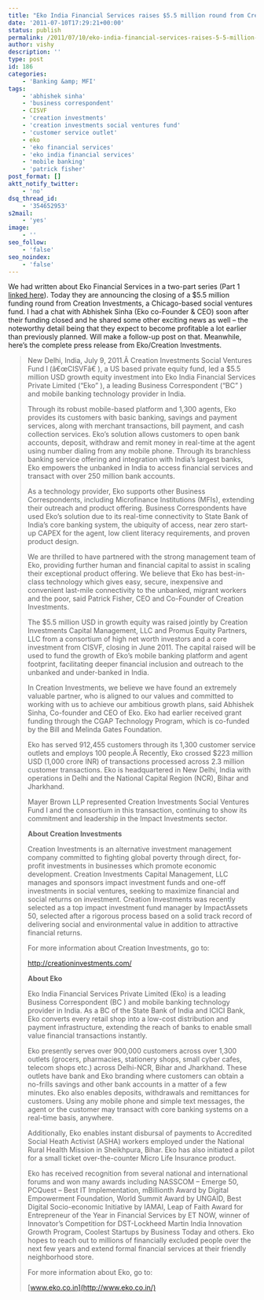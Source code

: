 ```yaml
---
title: "Eko India Financial Services raises $5.5 million round from Creation Investments"
date: '2011-07-10T17:29:21+00:00'
status: publish
permalink: /2011/07/10/eko-india-financial-services-raises-5-5-million-round-from-creation-investments
author: vishy
description: ''
type: post
id: 186
categories:
    - 'Banking &amp; MFI'
tags:
    - 'abhishek sinha'
    - 'business correspondent'
    - CISVF
    - 'creation investments'
    - 'creation investments social ventures fund'
    - 'customer service outlet'
    - eko
    - 'eko financial services'
    - 'eko india financial services'
    - 'mobile banking'
    - 'patrick fisher'
post_format: []
aktt_notify_twitter:
    - 'no'
dsq_thread_id:
    - '354652953'
s2mail:
    - 'yes'
image:
    - ''
seo_follow:
    - 'false'
seo_noindex:
    - 'false'
---
```

We had written about Eko Financial Services in a two-part series (Part 1 [linked here](http://www.techsangam.com/2011/05/01/khata-kholo-har-darwaza-kholo-ekos-branchless-banking-part-1/)). Today they are announcing the closing of a $5.5 million funding round from Creation Investments, a Chicago-based social ventures fund. I had a chat with Abhishek Sinha (Eko co-Founder &amp; CEO) soon after their funding closed and he shared some other exciting news as well – the noteworthy detail being that they expect to become profitable a lot earlier than previously planned. Will make a follow-up post on that. Meanwhile, here’s the complete press release from Eko/Creation Investments.

> New Delhi, India, July 9, 2011.Â Creation Investments Social Ventures Fund I (â€œCISVFâ€ ), a US based private equity fund, led a $5.5 million USD growth equity investment into Eko India Financial Services Private Limited (“Eko” ), a leading Business Correspondent (“BC” ) and mobile banking technology provider in India.
> 
> Through its robust mobile-based platform and 1,300 agents, Eko provides its customers with basic banking, savings and payment services, along with merchant transactions, bill payment, and cash collection services. Eko’s solution allows customers to open bank accounts, deposit, withdraw and remit money in real-time at the agent using number dialing from any mobile phone. Through its branchless banking service offering and integration with India’s largest banks, Eko empowers the unbanked in India to access financial services and transact with over 250 million bank accounts.
> 
> As a technology provider, Eko supports other Business Correspondents, including Microfinance Institutions (MFIs), extending their outreach and product offering. Business Correspondents have used Eko’s solution due to its real-time connectivity to State Bank of India’s core banking system, the ubiquity of access, near zero start-up CAPEX for the agent, low client literacy requirements, and proven product design.
> 
> We are thrilled to have partnered with the strong management team of Eko, providing further human and financial capital to assist in scaling their exceptional product offering. We believe that Eko has best-in-class technology which gives easy, secure, inexpensive and convenient last-mile connectivity to the unbanked, migrant workers and the poor, said Patrick Fisher, CEO and Co-Founder of Creation Investments.
> 
> The $5.5 million USD in growth equity was raised jointly by Creation Investments Capital Management, LLC and Promus Equity Partners, LLC from a consortium of high net worth investors and a core investment from CISVF, closing in June 2011. The capital raised will be used to fund the growth of Eko’s mobile banking platform and agent footprint, facilitating deeper financial inclusion and outreach to the unbanked and under-banked in India.
> 
> In Creation Investments, we believe we have found an extremely valuable partner, who is aligned to our values and committed to working with us to achieve our ambitious growth plans,  said Abhishek Sinha, Co-founder and CEO of Eko. Eko had earlier received grant funding through the CGAP Technology Program, which is co-funded by the Bill and Melinda Gates Foundation.
> 
> Eko has served 912,455 customers through its 1,300 customer service outlets and employs 100 people.Â Recently, Eko crossed $223 million USD (1,000 crore INR) of transactions processed across 2.3 million customer transactions. Eko is headquartered in New Delhi, India with operations in Delhi and the National Capital Region (NCR), Bihar and Jharkhand.
> 
> Mayer Brown LLP represented Creation Investments Social Ventures Fund I and the consortium in this transaction, continuing to show its commitment and leadership in the Impact Investments sector.
> 
> **About Creation Investments**
> 
> Creation Investments is an alternative investment management company committed to fighting global poverty through direct, for-profit investments in businesses which promote economic development. Creation Investments Capital Management, LLC manages and sponsors impact investment funds and one-off investments in social ventures, seeking to maximize financial and social returns on investment. Creation Investments was recently selected as a top impact investment fund manager by ImpactAssets 50, selected after a rigorous process based on a solid track record of delivering social and environmental value in addition to attractive financial returns.
> 
> For more information about Creation Investments, go to:
> 
> <http://creationinvestments.com/>
> 
> **About Eko**
> 
> Eko India Financial Services Private Limited (Eko) is a leading Business Correspondent (BC ) and mobile banking technology provider in India. As a BC of the State Bank of India and ICICI Bank, Eko converts every retail shop into a low-cost distribution and payment infrastructure, extending the reach of banks to enable small value financial transactions instantly.
> 
> Eko presently serves over 900,000 customers across over 1,300 outlets (grocers, pharmacies, stationery shops, small cyber cafes, telecom shops etc.) across Delhi-NCR, Bihar and Jharkhand. These outlets have bank and Eko branding where customers can obtain a no-frills savings and other bank accounts in a matter of a few minutes. Eko also enables deposits, withdrawals and remittances for customers. Using any mobile phone and simple text messages, the agent or the customer may transact with core banking systems on a real-time basis, anywhere.
> 
> Additionally, Eko enables instant disbursal of payments to Accredited Social Heath Activist (ASHA) workers employed under the National Rural Health Mission in Sheikhpura, Bihar. Eko has also initiated a pilot for a small ticket over-the-counter Micro Life Insurance product.
> 
> Eko has received recognition from several national and international forums and won many awards including NASSCOM – Emerge 50, PCQuest – Best IT Implementation, mBillionth Award by Digital Empowerment Foundation, World Summit Award by UNGAID, Best Digital Socio-economic Initiative by IAMAI, Leap of Faith Award for Entrepreneur of the Year in Financial Services by ET NOW, winner of Innovator’s Competition for DST-Lockheed Martin India Innovation Growth Program, Coolest Startups by Business Today and others. Eko hopes to reach out to millions of financially excluded people over the next few years and extend formal financial services at their friendly neighborhood store.
> 
> For more information about Eko, go to:
> 
> [www.eko.co.in](http://www.eko.co.in/)